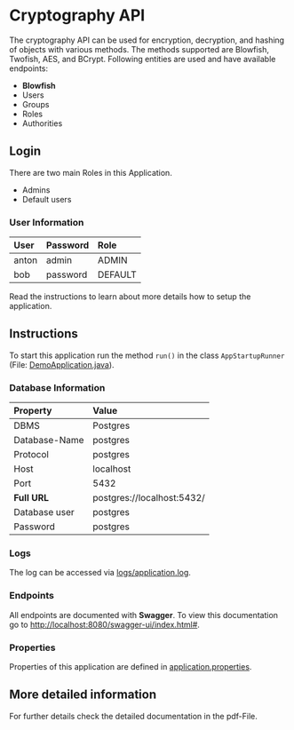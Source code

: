 # Cryptography API
The cryptography API can be used for encryption, decryption, and hashing of objects with various methods. The methods supported are Blowfish, Twofish, AES, and BCrypt.
Following entities are used and have available endpoints:
  * **Blowfish**
  * Users
  * Groups
  * Roles
  * Authorities

## Login
There are two main Roles in this Application.
* Admins
* Default users
### User Information
| User          | Password                   | Role    |
|:--------------|:---------------------------|:--------|
| anton         | admin                      | ADMIN   |
| bob           | password                   | DEFAULT |



Read the instructions to learn about more details how to setup the application.

## Instructions
To start this application run the method `run()` in the class `AppStartupRunner` (File: [DemoApplication.java](src/main/java/com/example/demo/DemoApplication.java)).
### Database Information
| Property      | Value                      |
|:--------------|:---------------------------|
| DBMS          | Postgres                   |
| Database-Name | postgres                   |
| Protocol      | postgres                   |
| Host          | localhost                  |
| Port          | 5432                       |
| **Full URL**  | postgres://localhost:5432/ |
| Database user | postgres                   |
| Password      | postgres                   |

### Logs
The log can be accessed via [logs/application.log](logs/application.log).

### Endpoints
All endpoints are documented with **Swagger**.
To view this documentation go to 
[http://localhost:8080/swagger-ui/index.html#](http://localhost:8080/swagger-ui/index.html#).

### Properties
Properties of this application are defined in [application.properties](src/main/resources/application.properties).

## More detailed information
For further details check the detailed documentation in the pdf-File.
